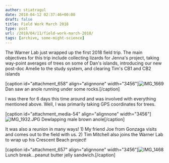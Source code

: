 ```yaml
---
author: stiatragul
date: 2018-04-12 02:37:46+00:00
draft: false
title: Field Work March 2018
type: post
url: /2018/04/11/field-work-march-2018/
tags: [archive, some-might-science]
---
```


The Warner Lab just wrapped up the first 2018 field trip. The main objectives for this trip include collecting lizards for Jenna's project, taking way-point averages of trees on some of Dan's islands, introducing our new post-doc Amelie to the study system, and clearing Tim's CB1 and CB2 islands

[caption id="attachment_658" align="alignnone" width="3456"]![IMG_1669](https://somemightscience.files.wordpress.com/2018/04/img_1669.jpg)
Dan saw an anole running under some rocks.[/caption]

I was there for 6 days this time around and was involved with everything mentioned above. Well, I was primarily taking GPS coordinates for trees.

[caption id="attachment_media-54" align="alignnone" width="3456"]![IMG_1932.JPG](https://somemightscience.files.wordpress.com/2018/04/img_1932.jpg)
Dewlapping male brown anole[/caption]



It was also a reunion in many ways! 1) My friend Joe from Gonzaga visits and comes out to the field with us. 2) Tim Mitchell also joins the Warner Lab to wrap up his Crescent Beach project!

[caption id="attachment_657" align="alignnone" width="3456"]![IMG_1468](https://somemightscience.files.wordpress.com/2018/04/img_1468.jpg)
Lunch break...peanut butter jelly sandwich.[/caption]
